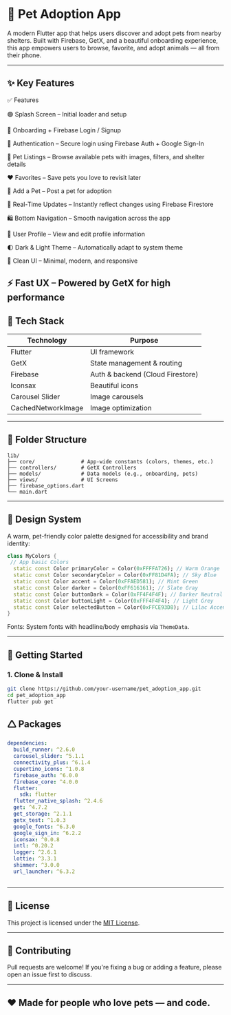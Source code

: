 # 🐾 Pet Adoption App

A modern Flutter app that helps users discover and adopt pets from nearby shelters. Built with Firebase, GetX, and a beautiful onboarding experience, this app empowers users to browse, favorite, and adopt animals — all from their phone.

---

## ✨ Key Features

✅ Features

🟢 Splash Screen – Initial loader and setup

📱 Onboarding + Firebase Login / Signup

🔐 Authentication – Secure login using Firebase Auth + Google Sign-In

🐶 Pet Listings – Browse available pets with images, filters, and shelter details

❤️ Favorites – Save pets you love to revisit later

📝 Add a Pet – Post a pet for adoption

🧠 Real-Time Updates – Instantly reflect changes using Firebase Firestore

🛍️ Bottom Navigation – Smooth navigation across the app

👤 User Profile – View and edit profile information

🌓 Dark & Light Theme – Automatically adapt to system theme

🎨 Clean UI – Minimal, modern, and responsive

⚡ Fast UX – Powered by GetX for high performance
---

## 🧱 Tech Stack

| Technology   | Purpose                      |
|--------------|------------------------------|
| Flutter      | UI framework                 |
| GetX         | State management & routing   |
| Firebase     | Auth & backend (Cloud Firestore) |
| Iconsax      | Beautiful icons              |
| Carousel Slider | Image carousels           |
| CachedNetworkImage | Image optimization     |


---

## 🧹 Folder Structure

```
lib/
├── core/               # App-wide constants (colors, themes, etc.)
├── controllers/        # GetX Controllers
├── models/             # Data models (e.g., onboarding, pets)
├── views/              # UI Screens
├── firebase_options.dart
└── main.dart
```

---

## 🎨 Design System

A warm, pet-friendly color palette designed for accessibility and brand identity:

```dart
class MyColors {
 // App basic Colors
  static const Color primaryColor = Color(0xFFFFA726); // Warm Orange
  static const Color secondaryColor = Color(0xFF81D4FA); // Sky Blue
  static const Color accent = Color(0xFFAED581); // Mint Green
  static const Color darker = Color(0xFF616161); // Slate Gray
  static const Color buttonDark = Color(0xFF4F4F4F); // Darker Neutral
  static const Color buttonLight = Color(0xFFF4F4F4); // Light Grey
  static const Color selectedButton = Color(0xFFCE93D8); // Lilac Accent
}
```

Fonts: System fonts with headline/body emphasis via `ThemeData`.

---


## 🚀 Getting Started

### 1. Clone & Install

```bash
git clone https://github.com/your-username/pet_adoption_app.git
cd pet_adoption_app
flutter pub get
```

## 🛆 Packages

```yaml
dependencies:
  build_runner: ^2.6.0
  carousel_slider: ^5.1.1
  connectivity_plus: ^6.1.4
  cupertino_icons: ^1.0.8
  firebase_auth: ^6.0.0
  firebase_core: ^4.0.0
  flutter:
    sdk: flutter
  flutter_native_splash: ^2.4.6
  get: ^4.7.2
  get_storage: ^2.1.1
  getx_test: ^1.0.3
  google_fonts: ^6.3.0
  google_sign_in: ^6.2.2
  iconsax: ^0.0.8
  intl: ^0.20.2
  logger: ^2.6.1
  lottie: ^3.3.1
  shimmer: ^3.0.0
  url_launcher: ^6.3.2
  
```

---

## 📄 License

This project is licensed under the [MIT License](LICENSE).

---

## 💬 Contributing

Pull requests are welcome! If you're fixing a bug or adding a feature, please open an issue first to discuss.

---

## ❤️ Made for people who love pets — and code.
